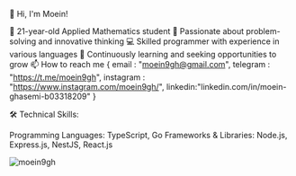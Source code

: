 👋 Hi, I'm Moein!

🧠 21-year-old Applied Mathematics student
🔢 Passionate about problem-solving and innovative thinking
💻 Skilled programmer with experience in various languages
🚀 Continuously learning and seeking opportunities to grow
📫 How to reach me {
        email : "moein9gh@gmail.com",
        telegram : "https://t.me/moein9gh",
        instagram : "https://www.instagram.com/moein9gh/",
        linkedin:"linkedin.com/in/moein-ghasemi-b03318209"
}

🛠️ Technical Skills:

Programming Languages: TypeScript, Go
Frameworks & Libraries: Node.js, Express.js, NestJS, React.js


<p align="left"> <img src="https://komarev.com/ghpvc/?username=moein9gh&label=Profile%20views&color=0e75b6&style=flat" alt="moein9gh" /> </p>
